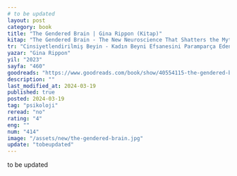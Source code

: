 ```yaml
---
# to be updated
layout: post
category: book
title: "The Gendered Brain | Gina Rippon (Kitap)"
kitap: "The Gendered Brain - The New Neuroscience That Shatters the Myth of the Female Brain"
tr: "Cinsiyetlendirilmiş Beyin - Kadın Beyni Efsanesini Paramparça Eden Yeni Sinirbilim"
yazar: "Gina Rippon"
yil: "2023"
sayfa: "460"
goodreads: "https://www.goodreads.com/book/show/40554115-the-gendered-brain"
description: ""
last_modified_at: 2024-03-19
published: true
posted: 2024-03-19
tag: "psikoloji"
reread: "no"
rating: "4"
eng: ""
num: "414"
image: "/assets/new/the-gendered-brain.jpg"
update: "tobeupdated"
---
```


to be updated
